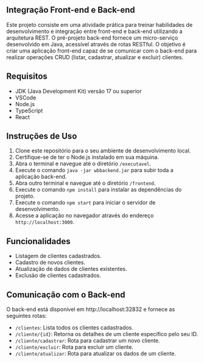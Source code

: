 ## Integração Front-end e Back-end
Este projeto consiste em uma atividade prática para treinar habilidades de desenvolvimento e integração entre front-end e back-end utilizando a arquitetura REST. O pré-projeto back-end fornece um micro-serviço desenvolvido em Java, acessível através de rotas RESTful. O objetivo é criar uma aplicação front-end capaz de se comunicar com o back-end para realizar operações CRUD (listar, cadastrar, atualizar e excluir) clientes.

## Requisitos
- JDK (Java Development Kit) versão 17 ou superior
- VSCode
- Node.js
- TypeScript
- React
  
## Instruções de Uso
1. Clone este repositório para o seu ambiente de desenvolvimento local.
2. Certifique-se de ter o Node.js instalado em sua máquina.
3. Abra o terminal e navegue até o diretório `/executavel`.
4. Execute o comando `java -jar wbbackend.jar` para subir toda a aplicação back-end.
5. Abra outro terminal e navegue até o diretório `/frontend`.
6. Execute o comando `npm install` para instalar as dependências do projeto.
7. Execute o comando `npm start` para iniciar o servidor de desenvolvimento.
8. Acesse a aplicação no navegador através do endereço `http://localhost:3000`.

## Funcionalidades
- Listagem de clientes cadastrados.
- Cadastro de novos clientes.
- Atualização de dados de clientes existentes.
- Exclusão de clientes cadastrados.

## Comunicação com o Back-end
O back-end está disponível em http://localhost:32832 e fornece as seguintes rotas:
- `/clientes`: Lista todos os clientes cadastrados.
- `/cliente/{id}`: Retorna os detalhes de um cliente específico pelo seu ID.
- `/cliente/cadastrar`: Rota para cadastrar um novo cliente.
- `/cliente/excluir`: Rota para excluir um cliente.
- `/cliente/atualizar`: Rota para atualizar os dados de um cliente.


